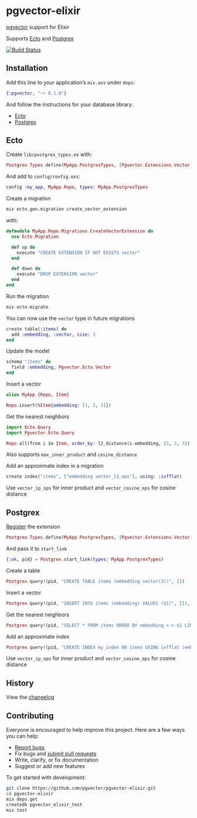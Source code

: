# pgvector-elixir

[pgvector](https://github.com/pgvector/pgvector) support for Elixir

Supports [Ecto](https://github.com/elixir-ecto/ecto) and [Postgrex](https://github.com/elixir-ecto/postgrex)

[![Build Status](https://github.com/pgvector/pgvector-elixir/workflows/build/badge.svg?branch=master)](https://github.com/pgvector/pgvector-elixir/actions)

## Installation

Add this line to your application’s `mix.exs` under `deps`:

```elixir
{:pgvector, "~> 0.1.0"}
```

And follow the instructions for your database library:

- [Ecto](#ecto)
- [Postgrex](#postgrex)

## Ecto

Create `lib/postgrex_types.ex` with:

```elixir
Postgrex.Types.define(MyApp.PostgrexTypes, [Pgvector.Extensions.Vector] ++ Ecto.Adapters.Postgres.extensions(), [])
```

And add to `config/config.exs`:

```elixir
config :my_app, MyApp.Repo, types: MyApp.PostgrexTypes
```

Create a migration

```sh
mix ecto.gen.migration create_vector_extension
```

with:

```elixir
defmodule MyApp.Repo.Migrations.CreateVectorExtension do
  use Ecto.Migration

  def up do
    execute "CREATE EXTENSION IF NOT EXISTS vector"
  end

  def down do
    execute "DROP EXTENSION vector"
  end
end
```

Run the migration

```sh
mix ecto.migrate
```

You can now use the `vector` type in future migrations

```elixir
create table(:items) do
  add :embedding, :vector, size: 3
end
```

Update the model

```elixir
schema "items" do
  field :embedding, Pgvector.Ecto.Vector
end
```

Insert a vector

```elixir
alias MyApp.{Repo, Item}

Repo.insert(%Item{embedding: [1, 2, 3]})
```

Get the nearest neighbors

```elixir
import Ecto.Query
import Pgvector.Ecto.Query

Repo.all(from i in Item, order_by: l2_distance(i.embedding, [1, 2, 3]), limit: 5)
```

Also supports `max_inner_product` and `cosine_distance`

Add an approximate index in a migration

```elixir
create index("items", ["embedding vector_l2_ops"], using: :ivfflat)
```

Use `vector_ip_ops` for inner product and `vector_cosine_ops` for cosine distance

## Postgrex

[Register](https://github.com/elixir-ecto/postgrex#extensions) the extension

```elixir
Postgrex.Types.define(MyApp.PostgrexTypes, [Pgvector.Extensions.Vector], [])
```

And pass it to `start_link`

```elixir
{:ok, pid} = Postgrex.start_link(types: MyApp.PostgrexTypes)
```

Create a table

```elixir
Postgrex.query!(pid, "CREATE TABLE items (embedding vector(3))", [])
```

Insert a vector

```elixir
Postgrex.query!(pid, "INSERT INTO items (embedding) VALUES ($1)", [[1, 2, 3]])
```

Get the nearest neighbors

```elixir
Postgrex.query!(pid, "SELECT * FROM items ORDER BY embedding <-> $1 LIMIT 5", [[1, 2, 3]])
```

Add an approximate index

```elixir
Postgrex.query!(pid, "CREATE INDEX my_index ON items USING ivfflat (embedding vector_l2_ops)", [])
```

Use `vector_ip_ops` for inner product and `vector_cosine_ops` for cosine distance

## History

View the [changelog](https://github.com/pgvector/pgvector-elixir/blob/master/CHANGELOG.md)

## Contributing

Everyone is encouraged to help improve this project. Here are a few ways you can help:

- [Report bugs](https://github.com/pgvector/pgvector-elixir/issues)
- Fix bugs and [submit pull requests](https://github.com/pgvector/pgvector-elixir/pulls)
- Write, clarify, or fix documentation
- Suggest or add new features

To get started with development:

```sh
git clone https://github.com/pgvector/pgvector-elixir.git
cd pgvector-elixir
mix deps.get
createdb pgvector_elixir_test
mix test
```
